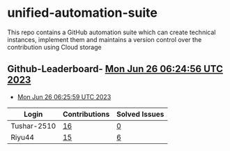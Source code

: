 # unified-automation-suite
This repo contains a GitHub automation suite which can create technical instances, implement them and maintains a version control over the contribution using Cloud storage

## Github-Leaderboard- [Mon Jun 26 06:24:56 UTC 2023](https://us-central1-js-capstone-backend.cloudfunctions.net/api/games/pZ7GPSXVTg8ipk6TU9fC/scores/)
- [Mon Jun 26 06:25:59 UTC 2023](https://us-central1-js-capstone-backend.cloudfunctions.net/api/games/CJd0jP97kKuEBWzJrhN1/scores/)
<!--START_TABLE-->
| Login        | Contributions | Solved Issues |
| ------------ | ------------- | ------------- |
| Tushar-2510 | [16](https://github.com/Sopra-Banking-Software-Interns/Github-Leaderboard/commits?author=Tushar-2510) | [0](https://getpantry.cloud/apiv1/pantry/860a0c02-c763-41ca-9d31-ec787fc3202a/basket/Tushar-2510) |
| Riyu44 | [15](https://github.com/Sopra-Banking-Software-Interns/Github-Leaderboard/commits?author=Riyu44) | [6](https://getpantry.cloud/apiv1/pantry/860a0c02-c763-41ca-9d31-ec787fc3202a/basket/Riyu44) |
<!--END_TABLE-->
